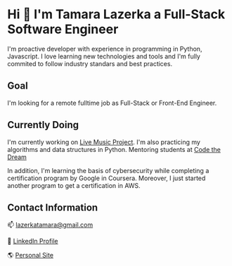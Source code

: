 # Hi 👋 I'm Tamara Lazerka a Full-Stack Software Engineer

I'm proactive developer with experience in programming in Python, Javascript. I love learning new technologies and tools and I'm fully commited to follow industry standars and best practices.

## Goal

I'm looking for a remote fulltime job as Full-Stack or Front-End Engineer.

## Currently Doing
I'm currently working on [Live Music Project](https://www.livemusicproject.org/). I'm also practicing my algorithms and data structures in Python. 
Mentoring students at [Code the Dream](https://codethedream.org/)

In addition, I'm learning the basis of cybersecurity while completing a certification program by Google in Coursera. Moreover, I just started another program to get a certification in AWS.

## Contact Information

📫 lazerkatamara@gmail.com

👥 [LinkedIn Profile](https://www.linkedin.com/in/aramattamara/)

🌎 [Personal Site](https://www.aramattamara.com/)
